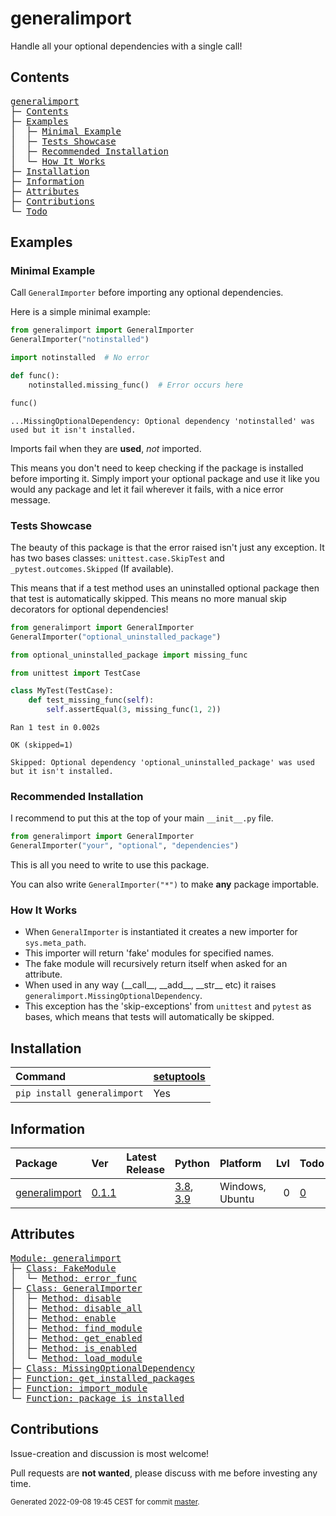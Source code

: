 # generalimport
Handle all your optional dependencies with a single call!

## Contents
<pre>
<a href='#generalimport'>generalimport</a>
├─ <a href='#Contents'>Contents</a>
├─ <a href='#Examples'>Examples</a>
│  ├─ <a href='#Minimal-Example'>Minimal Example</a>
│  ├─ <a href='#Tests-Showcase'>Tests Showcase</a>
│  ├─ <a href='#Recommended-Installation'>Recommended Installation</a>
│  └─ <a href='#How-It-Works'>How It Works</a>
├─ <a href='#Installation'>Installation</a>
├─ <a href='#Information'>Information</a>
├─ <a href='#Attributes'>Attributes</a>
├─ <a href='#Contributions'>Contributions</a>
└─ <a href='#Todo'>Todo</a>
</pre>

## Examples

### Minimal Example

Call `GeneralImporter` before importing any optional dependencies.

Here is a simple minimal example:

``` python
from generalimport import GeneralImporter
GeneralImporter("notinstalled")

import notinstalled  # No error

def func():
    notinstalled.missing_func()  # Error occurs here

func()
```


```
...MissingOptionalDependency: Optional dependency 'notinstalled' was used but it isn't installed.
```

Imports fail when they are **used**, *not* imported.

This means you don't need to keep checking if the package is installed before importing it.
Simply import your optional package and use it like you would any package and let it fail wherever it fails, with a nice error message.

### Tests Showcase

The beauty of this package is that the error raised isn't just any exception.
It has two bases classes: `unittest.case.SkipTest` and `_pytest.outcomes.Skipped` (If available).

This means that if a test method uses an uninstalled optional package then that test is automatically skipped.
This means no more manual skip decorators for optional dependencies!

``` python
from generalimport import GeneralImporter
GeneralImporter("optional_uninstalled_package")

from optional_uninstalled_package import missing_func

from unittest import TestCase

class MyTest(TestCase):
    def test_missing_func(self):
        self.assertEqual(3, missing_func(1, 2))
```


```
Ran 1 test in 0.002s

OK (skipped=1)

Skipped: Optional dependency 'optional_uninstalled_package' was used but it isn't installed.
```

### Recommended Installation

I recommend to put this at the top of your main `__init__.py` file.

``` python
from generalimport import GeneralImporter
GeneralImporter("your", "optional", "dependencies")
```

This is all you need to write to use this package.

You can also write `GeneralImporter("*")` to make **any** package importable.

### How It Works


- When `GeneralImporter` is instantiated it creates a new importer for `sys.meta_path`.
- This importer will return 'fake' modules for specified names.
- The fake module will recursively return itself when asked for an attribute.
- When used in any way (\_\_call\_\_, \_\_add\_\_, \_\_str\_\_ etc) it raises `generalimport.MissingOptionalDependency`.
- This exception has the 'skip-exceptions' from `unittest` and `pytest` as bases, which means that tests will automatically be skipped.

## Installation
| Command                     | <a href='https://pypi.org/project/setuptools'>setuptools</a>   |
|:----------------------------|:---------------------------------------------------------------|
| `pip install generalimport` | Yes                                                            |

## Information
| Package                                                          | Ver                                              | Latest Release   | Python                                                                                                                   | Platform        |   Lvl | Todo                                                      | Cover   |
|:-----------------------------------------------------------------|:-------------------------------------------------|:-----------------|:-------------------------------------------------------------------------------------------------------------------------|:----------------|------:|:----------------------------------------------------------|:--------|
| [generalimport](https://github.com/ManderaGeneral/generalimport) | [0.1.1](https://pypi.org/project/generalimport/) |                  | [3.8](https://www.python.org/downloads/release/python-380/), [3.9](https://www.python.org/downloads/release/python-390/) | Windows, Ubuntu |     0 | [0](https://github.com/ManderaGeneral/generalimport#Todo) | 97.3 %  |

## Attributes
<pre>
<a href='https://github.com/ManderaGeneral/generalimport/blob/master/generalimport/__init__.py#L1'>Module: generalimport</a>
├─ <a href='https://github.com/ManderaGeneral/generalimport/blob/master/generalimport/optional_import.py#L99'>Class: FakeModule</a>
│  └─ <a href='https://github.com/ManderaGeneral/generalimport/blob/master/generalimport/optional_import.py#L107'>Method: error_func</a>
├─ <a href='https://github.com/ManderaGeneral/generalimport/blob/master/generalimport/optional_import.py#L45'>Class: GeneralImporter</a>
│  ├─ <a href='https://github.com/ManderaGeneral/generalimport/blob/master/generalimport/optional_import.py#L78'>Method: disable</a>
│  ├─ <a href='https://github.com/ManderaGeneral/generalimport/blob/master/generalimport/optional_import.py#L93'>Method: disable_all</a>
│  ├─ <a href='https://github.com/ManderaGeneral/generalimport/blob/master/generalimport/optional_import.py#L72'>Method: enable</a>
│  ├─ <a href='https://github.com/ManderaGeneral/generalimport/blob/master/generalimport/optional_import.py#L57'>Method: find_module</a>
│  ├─ <a href='https://github.com/ManderaGeneral/generalimport/blob/master/generalimport/optional_import.py#L88'>Method: get_enabled</a>
│  ├─ <a href='https://github.com/ManderaGeneral/generalimport/blob/master/generalimport/optional_import.py#L68'>Method: is_enabled</a>
│  └─ <a href='https://github.com/ManderaGeneral/generalimport/blob/master/generalimport/optional_import.py#L62'>Method: load_module</a>
├─ <a href='https://github.com/ManderaGeneral/generalimport/blob/master/generalimport/optional_import.py#L32'>Class: MissingOptionalDependency</a>
├─ <a href='https://github.com/ManderaGeneral/generalimport/blob/master/generalimport/optional_import.py#L19'>Function: get_installed_packages</a>
├─ <a href='https://github.com/ManderaGeneral/generalimport/blob/master/generalimport/optional_import.py#L115'>Function: import_module</a>
└─ <a href='https://github.com/ManderaGeneral/generalimport/blob/master/generalimport/optional_import.py#L23'>Function: package_is_installed</a>
</pre>

## Contributions
Issue-creation and discussion is most welcome!

Pull requests are **not wanted**, please discuss with me before investing any time.


<sup>
Generated 2022-09-08 19:45 CEST for commit <a href='https://github.com/ManderaGeneral/generalimport/commit/master'>master</a>.
</sup>
